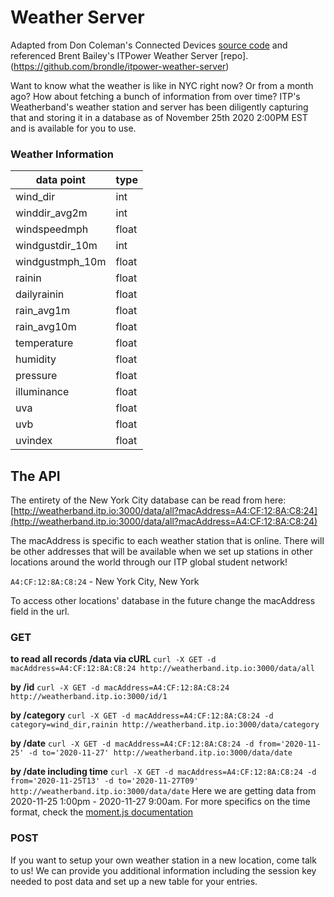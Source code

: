 # Weather Server

Adapted from Don Coleman's Connected Devices [source code](https://github.com/don/itp-connected-devices) and referenced Brent Bailey's ITPower Weather Server [repo].(https://github.com/brondle/itpower-weather-server)

Want to know what the weather is like in NYC right now? Or from a month ago? How about fetching a bunch of information from over time? ITP's Weatherband's weather station and server has been diligently capturing that and storing it in a database as of November 25th 2020 2:00PM EST and is available for you to use.

### Weather Information
| data point      | type  |
|-----------------|-------|
| wind_dir        | int   |
| winddir_avg2m   | int   |
| windspeedmph    | float |
| windgustdir_10m | int   |
| windgustmph_10m | float |
| rainin          | float |
| dailyrainin     | float |
| rain_avg1m      | float |
| rain_avg10m     | float |
| temperature     | float |
| humidity        | float |
| pressure        | float |
| illuminance     | float |
| uva             | float |
| uvb             | float |
| uvindex         | float |

## The API

The entirety of the New York City database can be read from here: 
[http://weatherband.itp.io:3000/data/all?macAddress=A4:CF:12:8A:C8:24](http://weatherband.itp.io:3000/data/all?macAddress=A4:CF:12:8A:C8:24)

The macAddress is specific to each weather station that is online. There will be other addresses that will be available when we set up stations in other locations around the world through our ITP global student network! 

`A4:CF:12:8A:C8:24` - New York City, New York

To access other locations' database in the future change the macAddress field in the url.

### GET
**to read all records /data via cURL**
```curl -X GET -d macAddress=A4:CF:12:8A:C8:24 http://weatherband.itp.io:3000/data/all```

**by /id**
```curl -X GET -d macAddress=A4:CF:12:8A:C8:24 http://weatherband.itp.io:3000/id/1```

**by /category**
```curl -X GET -d macAddress=A4:CF:12:8A:C8:24 -d category=wind_dir,rainin http://weatherband.itp.io:3000/data/category```

**by /date**
```curl -X GET -d macAddress=A4:CF:12:8A:C8:24 -d from='2020-11-25' -d to='2020-11-27' http://weatherband.itp.io:3000/data/date```

**by /date including time**
```curl -X GET -d macAddress=A4:CF:12:8A:C8:24 -d from='2020-11-25T13' -d to='2020-11-27T09' http://weatherband.itp.io:3000/data/date```
Here we are getting data from 2020-11-25 1:00pm - 2020-11-27 9:00am. For more specifics on the time format, check the [moment.js documentation](https://momentjs.com/docs/#/parsing/)

### POST
If you want to setup your own weather station in a new location, come talk to us! We can provide you additional information including the session key needed to post data and set up a new table for your entries.
